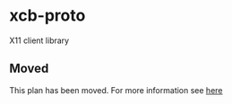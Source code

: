 # xcb-proto

X11 client library

## Moved

This plan has been moved. For more information see [here](https://github.com/habitat-sh/core-plans#additional-plans)
